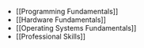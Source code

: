 - [[Programming Fundamentals]]
- [[Hardware Fundamentals]]
- [[Operating Systems Fundamentals]]
- [[Professional Skills]]